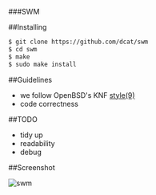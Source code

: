 ###SWM


##Installing
```sh
$ git clone https://github.com/dcat/swm
$ cd swm
$ make
$ sudo make install
```

##Guidelines

- we follow OpenBSD's KNF [style(9)](http://www.openbsd.org/cgi-bin/man.cgi/OpenBSD-5.6/man9/style.9)
- code correctness

##TODO

- tidy up
- readability
- debug


##Screenshot

![swm](http://pub.iotek.org/p/260H6r1.png)
